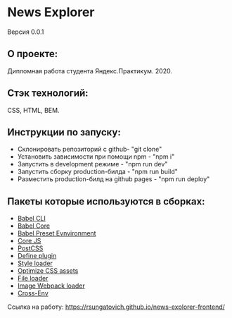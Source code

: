 # **News Explorer**
Версия 0.0.1

## О проекте:
Дипломная работа студента Яндекс.Практикум. 2020.

## Стэк технологий:
CSS, HTML, BEM.

## Инструкции по запуску:
- Склонировать репозиторий с github- "git clone"
- Установить зависимости при помощи npm - "npm i"
- Запустить в development режиме - "npm run dev"
- Запустить сборку production-билда - "npm run build"
- Разместить production-билд на github pages - "npm run deploy"

## Пакеты которые используются в сборках:
- [Babel CLI](https://babeljs.io/docs/en/babel-cli#docsNav)
- [Babel Core](https://babeljs.io/docs/en/babel-core)
- [Babel Preset Evnvironment](https://babeljs.io/docs/en/babel-preset-env#docsNav)
- [Сore JS](https://github.com/zloirock/core-js#readme)
- [PostCSS](https://postcss.org/)
- [Define plugin](https://webpack.js.org/plugins/define-plugin/)
- [Style loader](https://github.com/webpack-contrib/style-loader)
- [Optimize CSS assets](https://www.npmjs.com/package/optimize-css-assets-webpack-plugin)
- [File loader](https://github.com/webpack-contrib/file-loader)
- [Image Webpack loader](https://www.npmjs.com/package/image-webpack-loader)
- [Cross-Env](https://www.npmjs.com/package/cross-env)

Ссылка на работу: https://rsungatovich.github.io/news-explorer-frontend/
